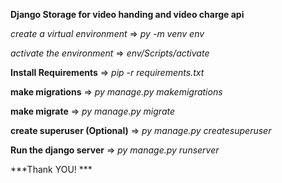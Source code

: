 **Django Storage for video handing and video charge api**

*create a virtual environment*
    => _py -m venv env_

*activate  the environment* => _env/Scripts/activate_

**Install Requirements**
 => _pip -r requirements.txt_

**make migrations**
    => _py manage.py makemigrations_

**make migrate**
    => _py manage.py migrate_

**create superuser (Optional)**
    => _py manage.py createsuperuser_

**Run the django server**
    => _py manage.py runserver_


***Thank YOU! ***